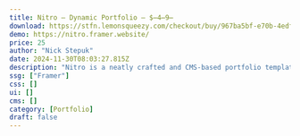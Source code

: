 ```yaml
---
title: Nitro — Dynamic Portfolio — $̶4̶9̶
download: https://stfn.lemonsqueezy.com/checkout/buy/967ba5bf-e70b-4edf-bfaa-4136b331d441
demo: https://nitro.framer.website/
price: 25
author: "Nick Stepuk"
date: 2024-11-30T08:03:27.815Z
description: "Nitro is a neatly crafted and CMS-based portfolio template with floating cards effect and advanced grid layout ready to showcase your work in the best way possible."
ssg: ["Framer"]
css: []
ui: []
cms: []
category: [Portfolio]
draft: false
---
```

